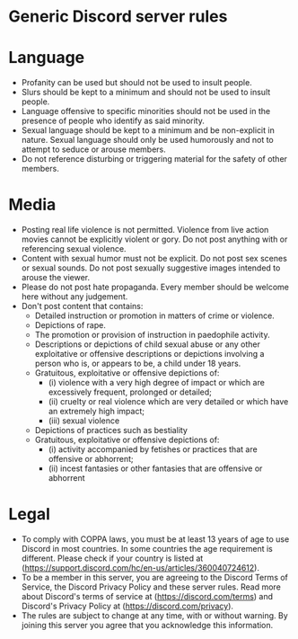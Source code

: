 # Generic Discord server rules
# Language
- Profanity can be used but should not be used to insult people.
- Slurs should be kept to a minimum and should not be used to insult people.
- Language offensive to specific minorities should not be used in the presence of people who identify as said minority.
- Sexual language should be kept to a minimum and be non-explicit in nature. Sexual language should only be used humorously and not to attempt to seduce or arouse members.
- Do not reference disturbing or triggering material for the safety of other members.
# Media
- Posting real life violence is not permitted. Violence from live action movies cannot be explicitly violent or gory. Do not post anything with or referencing sexual violence.
- Content with sexual humor must not be explicit. Do not post sex scenes or sexual sounds. Do not post sexually suggestive images intended to arouse the viewer.
- Please do not post hate propaganda. Every member should be welcome here without any judgement.
- Don't post content that contains:
     - Detailed instruction or promotion in matters of crime or violence.
     - Depictions of rape.
     - The promotion or provision of instruction in paedophile activity.
     - Descriptions or depictions of child sexual abuse or any other exploitative or offensive descriptions or depictions involving a person who is, or appears to be, a child under 18 years.
     - Gratuitous, exploitative or offensive depictions of:
        - (i) violence with a very high degree of impact or which are excessively frequent, prolonged or detailed;
        - (ii) cruelty or real violence which are very detailed or which have an extremely high impact;
        - (iii) sexual violence
     - Depictions of practices such as bestiality
     - Gratuitous, exploitative or offensive depictions of:
        - (i) activity accompanied by fetishes or practices that are offensive or abhorrent;
        - (ii) incest fantasies or other fantasies that are offensive or abhorrent
# Legal
- To comply with COPPA laws, you must be at least 13 years of age to use Discord in most countries. In some countries the age requirement is different. Please check if your country is listed at (https://support.discord.com/hc/en-us/articles/360040724612).
- To be a member in this server, you are agreeing to the Discord Terms of Service, the Discord Privacy Policy and these server rules. Read more about Discord's terms of service at (https://discord.com/terms) and Discord's Privacy Policy at (https://discord.com/privacy).
- The rules are subject to change at any time, with or without warning. By joining this server you agree that you acknowledge this information.
